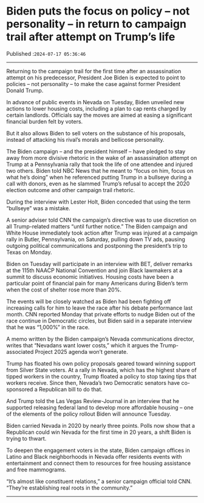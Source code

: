 # Biden puts the focus on policy – not personality – in return to campaign trail after attempt on Trump’s life

Published :`2024-07-17 05:36:46`

---

Returning to the campaign trail for the first time after an assassination attempt on his predecessor, President Joe Biden is expected to point to policies – not personality – to make the case against former President Donald Trump.

In advance of public events in Nevada on Tuesday, Biden unveiled new actions to lower housing costs, including a plan to cap rents charged by certain landlords. Officials say the moves are aimed at easing a significant financial burden felt by voters.

But it also allows Biden to sell voters on the substance of his proposals, instead of attacking his rival’s morals and bellicose personality.

The Biden campaign – and the president himself – have pledged to stay away from more divisive rhetoric in the wake of an assassination attempt on Trump at a Pennsylvania rally that took the life of one attendee and injured two others. Biden told NBC News that he meant to “focus on him, focus on what he’s doing” when he referenced putting Trump in a bullseye during a call with donors, even as he slammed Trump’s refusal to accept the 2020 election outcome and other campaign trail rhetoric.

During the interview with Lester Holt, Biden conceded that using the term “bullseye” was a mistake.

A senior adviser told CNN the campaign’s directive was to use discretion on all Trump-related matters “until further notice.” The Biden campaign and White House immediately took action after Trump was injured at a campaign rally in Butler, Pennsylvania, on Saturday, pulling down TV ads, pausing outgoing political communications and postponing the president’s trip to Texas on Monday.

Biden on Tuesday will participate in an interview with BET, deliver remarks at the 115th NAACP National Convention and join Black lawmakers at a summit to discuss economic initiatives. Housing costs have been a particular point of financial pain for many Americans during Biden’s term when the cost of shelter rose more than 20%.

The events will be closely watched as Biden had been fighting off increasing calls for him to leave the race after his debate performance last month. CNN reported Monday that private efforts to nudge Biden out of the race continue in Democratic circles, but Biden said in a separate interview that he was “1,000%” in the race.

A memo written by the Biden campaign’s Nevada communications director, writes that “Nevadans want lower costs,” which it argues the Trump-associated Project 2025 agenda won’t generate.

Trump has floated his own policy proposals geared toward winning support from Silver State voters. At a rally in Nevada, which has the highest share of tipped workers in the country, Trump floated a policy to stop taxing tips that workers receive. Since then, Nevada’s two Democratic senators have co-sponsored a Republican bill to do that.

And Trump told the Las Vegas Review-Journal in an interview that he supported releasing federal land to develop more affordable housing – one of the elements of the policy rollout Biden will announce Tuesday.

Biden carried Nevada in 2020 by nearly three points. Polls now show that a Republican could win Nevada for the first time in 20 years, a shift Biden is trying to thwart.

To deepen the engagement voters in the state, Biden campaign offices in Latino and Black neighborhoods in Nevada offer residents events with entertainment and connect them to resources for free housing assistance and free mammograms.

“It’s almost like constituent relations,” a senior campaign official told CNN. “They’re establishing real roots in the community.”

---

